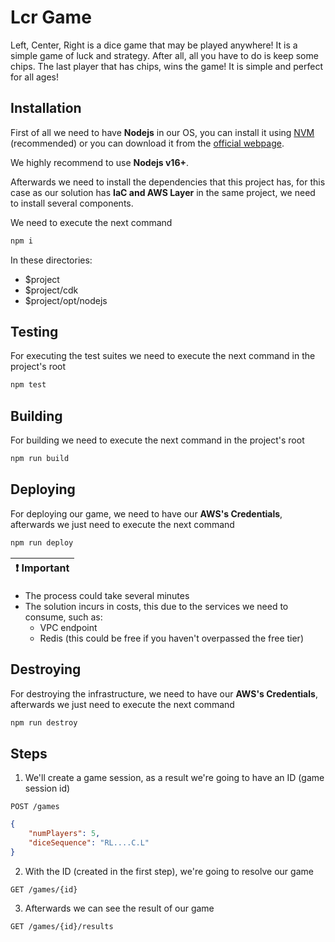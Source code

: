 # Lcr Game

Left, Center, Right is a dice game that may be played anywhere! It is a simple game of luck and strategy. After all, all you have to do is keep some chips. The last player that has chips, wins the game! It is simple and perfect for all ages!

## Installation

First of all we need to have **Nodejs** in our OS, you can install it using [NVM](https://github.com/nvm-sh/nvm) (recommended) or you can download it from the [official webpage](https://nodejs.org/en).

We highly recommend to use **Nodejs v16+**.

Afterwards we need to install the dependencies that this project has, for this case as our solution has **IaC and AWS Layer** in the same project, we need to install several components.

We need to execute the next command

```bash
npm i
```

In these directories:

- $project
- $project/cdk
- $project/opt/nodejs

## Testing

For executing the test suites we need to execute the next command in the project's root

```bash
npm test
```

## Building

For building we need to execute the next command in the project's root

```bash
npm run build
```

## Deploying

For deploying our game, we need to have our **AWS's Credentials**, afterwards we just need to execute the next command

```bash
npm run deploy
```

| :exclamation:  Important   |
|-----------------------------------------|

- The process could take several minutes
- The solution incurs in costs, this due to the services we need to consume, such as:
    - VPC endpoint
    - Redis (this could be free if you haven't overpassed the free tier)

## Destroying

For destroying the infrastructure, we need to have our **AWS's Credentials**, afterwards we just need to execute the next command

```bash
npm run destroy
```

## Steps

1) We'll create a game session, as a result we're going to have an ID (game session id)

```curl
POST /games
```

```json
{
    "numPlayers": 5,
    "diceSequence": "RL....C.L"
}
```

2) With the ID (created in the first step), we're going to resolve our game 

```curl
GET /games/{id}
```

3) Afterwards we can see the result of our game

```curl
GET /games/{id}/results
```
